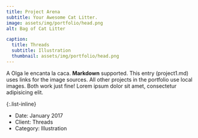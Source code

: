 ```yaml
---
title: Project Arena
subtitle: Your Awesome Cat Litter.
image: assets/img/portfolio/head.png
alt: Bag of Cat Litter

caption:
  title: Threads
  subtitle: Illustration
  thumbnail: assets/img/portfolio/head.png
---
```


A Olga le encanta la caca. **Markdown** supported. This entry (project1.md) uses links for the image sources. All other projects in the portfolio use local images. Both work just fine! Lorem ipsum dolor sit amet, consectetur adipisicing elit.

{:.list-inline}

- Date: January 2017
- Client: Threads
- Category: Illustration

